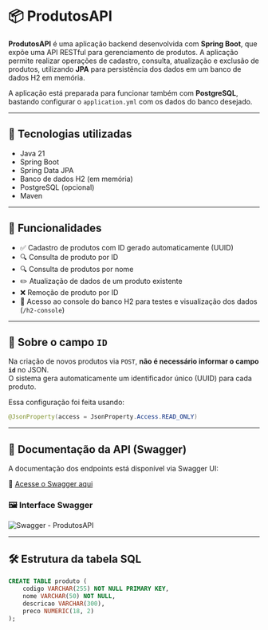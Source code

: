 # 📦 ProdutosAPI

**ProdutosAPI** é uma aplicação backend desenvolvida com **Spring Boot**, que expõe uma API RESTful para gerenciamento de produtos. A aplicação permite realizar operações de cadastro, consulta, atualização e exclusão de produtos, utilizando **JPA** para persistência dos dados em um banco de dados H2 em memória.

A aplicação está preparada para funcionar também com **PostgreSQL**, bastando configurar o `application.yml` com os dados do banco desejado.

---

## 🚀 Tecnologias utilizadas

- Java 21
- Spring Boot
- Spring Data JPA
- Banco de dados H2 (em memória)
- PostgreSQL (opcional)
- Maven

---

## 📌 Funcionalidades

- ✅ Cadastro de produtos com ID gerado automaticamente (UUID)
- 🔍 Consulta de produto por ID
- 🔍 Consulta de produtos por nome
- ✏️ Atualização de dados de um produto existente
- ❌ Remoção de produto por ID
- 🧪 Acesso ao console do banco H2 para testes e visualização dos dados (`/h2-console`)

---

## 🔐 Sobre o campo `ID`

Na criação de novos produtos via `POST`, **não é necessário informar o campo `id`** no JSON.  
O sistema gera automaticamente um identificador único (UUID) para cada produto.

Essa configuração foi feita usando:

```java
@JsonProperty(access = JsonProperty.Access.READ_ONLY)
````
---

## 📖 Documentação da API (Swagger)

A documentação dos endpoints está disponível via Swagger UI:

🔗 [Acesse o Swagger aqui](http://localhost:8080/swagger-ui.html)

### 🖼️ Interface Swagger

![Swagger - ProdutosAPI](docs/swagger-endpoints.PNG)

---

## 🛠️ Estrutura da tabela SQL

```sql
CREATE TABLE produto (
    codigo VARCHAR(255) NOT NULL PRIMARY KEY,
    nome VARCHAR(50) NOT NULL,
    descricao VARCHAR(300),
    preco NUMERIC(18, 2)
);
